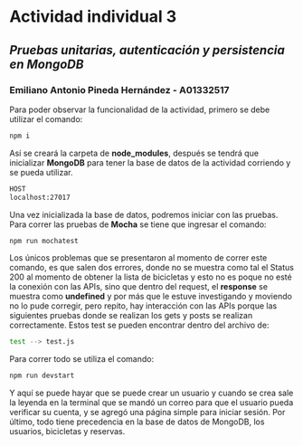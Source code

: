 # Actividad individual 3
## _Pruebas unitarias, autenticación y persistencia en MongoDB_

### Emiliano Antonio Pineda Hernández - A01332517

Para poder observar la funcionalidad de la actividad, primero se debe utilizar el comando:

```sh
npm i
```
Así se creará la carpeta de **node_modules**, después se tendrá que inicializar **MongoDB** para tener la base de datos de la actividad corriendo y se pueda utilizar.
 ```sh
 HOST
localhost:27017
 ```
Una vez inicializada la base de datos, podremos iniciar con las pruebas. Para correr las pruebas de **Mocha** se tiene que ingresar el comando:
```sh
npm run mochatest
```
Los únicos problemas que se presentaron al momento de correr este comando, es que salen dos errores, donde no se muestra como tal el Status 200 al momento de obtener la lista de bicicletas y esto no es poque no esté la conexión con las APIs, sino que dentro del request, el **response** se muestra como **undefined** y por más que le estuve investigando y moviendo no lo pude corregir, pero repito, hay interacción con las APIs porque las siguientes pruebas donde se realizan los gets y posts se realizan correctamente. Estos test se pueden encontrar dentro del archivo de:
 ```sh
test --> test.js
 ```


Para correr todo se utiliza el comando:
```sh
npm run devstart
```
Y aquí se puede hayar que se puede crear un usuario y cuando se crea sale la leyenda en la terminal que se mandó un correo para que el usuario pueda verificar su cuenta, y se agregó una página simple para iniciar sesión.
Por último, todo tiene precedencia en la base de datos de MongoDB, los usuarios, bicicletas y reservas.